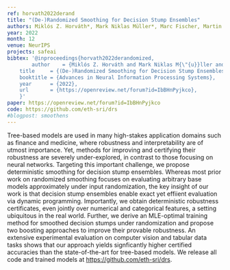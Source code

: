```yaml
---
ref: horvath2022derand
title: "(De-)Randomized Smoothing for Decision Stump Ensembles"
authors: Miklós Z. Horváth*, Mark Niklas Müller*, Marc Fischer, Martin Vechev
year: 2022
month: 12
venue: NeurIPS
projects: safeai
bibtex: '@inproceedings{horvath2022derandomized,
      	author    = {Miklós Z. Horváth and Mark Niklas M{\"{u}}ller and Marc Fischer and Martin Vechev},
	title     = {(De-)Randomized Smoothing for Decision Stump Ensembles},
	booktitle = {Advances in Neural Information Processing Systems},
	year      = {2022},
	url       = {https://openreview.net/forum?id=IbBHnPyjkco},
	}'
paper: https://openreview.net/forum?id=IbBHnPyjkco
code: https://github.com/eth-sri/drs
#blogpost: smoothens
---
```


Tree-based models are used in many high-stakes application domains such as finance and medicine, where robustness and interpretability are of utmost importance. Yet, methods for improving and certifying their robustness are severely under-explored, in contrast to those focusing on neural networks. Targeting this important challenge, we propose deterministic smoothing for decision stump ensembles. Whereas most prior work on randomized smoothing focuses on evaluating arbitrary base models approximately under input randomization, the key insight of our work is that decision stump ensembles enable exact yet effiient evaluation via dynamic programming. Importantly, we obtain deterministic robustness certificates, even jointly over numerical and categorical features, a setting ubiquitous in the real world. Further, we derive an MLE-optimal training method for smoothed decision stumps under randomization and propose two boosting approaches to improve their provable robustness. An extensive experimental evaluation on computer vision and tabular data tasks shows that our approach yields signficantly higher certified accuracies than the state-of-the-art for tree-based models. We release all code and trained models at https://github.com/eth-sri/drs.

